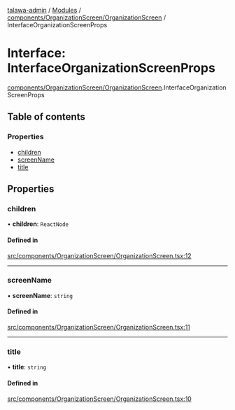 [talawa-admin](../README.md) / [Modules](../modules.md) / [components/OrganizationScreen/OrganizationScreen](../modules/components_OrganizationScreen_OrganizationScreen.md) / InterfaceOrganizationScreenProps

# Interface: InterfaceOrganizationScreenProps

[components/OrganizationScreen/OrganizationScreen](../modules/components_OrganizationScreen_OrganizationScreen.md).InterfaceOrganizationScreenProps

## Table of contents

### Properties

- [children](components_OrganizationScreen_OrganizationScreen.InterfaceOrganizationScreenProps.md#children)
- [screenName](components_OrganizationScreen_OrganizationScreen.InterfaceOrganizationScreenProps.md#screenname)
- [title](components_OrganizationScreen_OrganizationScreen.InterfaceOrganizationScreenProps.md#title)

## Properties

### children

• **children**: `ReactNode`

#### Defined in

[src/components/OrganizationScreen/OrganizationScreen.tsx:12](https://github.com/Shubh152/talawa-admin/blob/2f9424f/src/components/OrganizationScreen/OrganizationScreen.tsx#L12)

___

### screenName

• **screenName**: `string`

#### Defined in

[src/components/OrganizationScreen/OrganizationScreen.tsx:11](https://github.com/Shubh152/talawa-admin/blob/2f9424f/src/components/OrganizationScreen/OrganizationScreen.tsx#L11)

___

### title

• **title**: `string`

#### Defined in

[src/components/OrganizationScreen/OrganizationScreen.tsx:10](https://github.com/Shubh152/talawa-admin/blob/2f9424f/src/components/OrganizationScreen/OrganizationScreen.tsx#L10)
